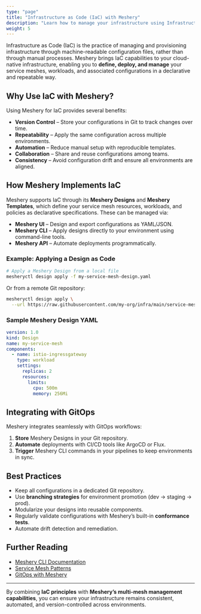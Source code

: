 ```yaml
---
type: "page"
title: "Infrastructure as Code (IaC) with Meshery"
description: "Learn how to manage your infrastructure using Infrastructure as Code (IaC) principles with Meshery."
weight: 5
---
```

Infrastructure as Code (IaC) is the practice of managing and provisioning infrastructure through machine-readable configuration files, rather than through manual processes. Meshery brings IaC capabilities to your cloud-native infrastructure, enabling you to **define, deploy, and manage** your service meshes, workloads, and associated configurations in a declarative and repeatable way.

## Why Use IaC with Meshery?

Using Meshery for IaC provides several benefits:

- **Version Control** – Store your configurations in Git to track changes over time.
- **Repeatability** – Apply the same configuration across multiple environments.
- **Automation** – Reduce manual setup with reproducible templates.
- **Collaboration** – Share and reuse configurations among teams.
- **Consistency** – Avoid configuration drift and ensure all environments are aligned.

## How Meshery Implements IaC

Meshery supports IaC through its **Meshery Designs** and **Meshery Templates**, which define your service mesh resources, workloads, and policies as declarative specifications. These can be managed via:

- **Meshery UI** – Design and export configurations as YAML/JSON.
- **Meshery CLI** – Apply designs directly to your environment using command-line tools.
- **Meshery API** – Automate deployments programmatically.

### Example: Applying a Design as Code

```bash
# Apply a Meshery Design from a local file
mesheryctl design apply -f my-service-mesh-design.yaml
````

Or from a remote Git repository:

```bash
mesheryctl design apply \
  --url https://raw.githubusercontent.com/my-org/infra/main/service-mesh.yaml
```

### Sample Meshery Design YAML

```yaml
version: 1.0
kind: Design
name: my-service-mesh
components:
  - name: istio-ingressgateway
    type: workload
    settings:
      replicas: 2
      resources:
        limits:
          cpu: 500m
          memory: 256Mi
```

## Integrating with GitOps

Meshery integrates seamlessly with GitOps workflows:

1. **Store** Meshery Designs in your Git repository.
2. **Automate** deployments with CI/CD tools like ArgoCD or Flux.
3. **Trigger** Meshery CLI commands in your pipelines to keep environments in sync.

## Best Practices

* Keep all configurations in a dedicated Git repository.
* Use **branching strategies** for environment promotion (dev → staging → prod).
* Modularize your designs into reusable components.
* Regularly validate configurations with Meshery’s built-in **conformance tests**.
* Automate drift detection and remediation.

## Further Reading

* [Meshery CLI Documentation](https://docs.meshery.io/reference/mesheryctl)
* [Service Mesh Patterns](https://docs.meshery.io/service-mesh-patterns)
* [GitOps with Meshery](https://docs.meshery.io/guides/gitops)

---

By combining **IaC principles** with **Meshery’s multi-mesh management capabilities**, you can ensure your infrastructure remains consistent, automated, and version-controlled across environments.
